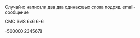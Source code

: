
Случайно написали два два одинаковых слова подряд. 
email-сообщение

СМС
SMS
6x6
6*6

-500000
2345678